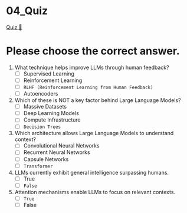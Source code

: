 # 04_Quiz

[Quiz &#128279;](https://codered.eccouncil.org/courseVideo/generative-ai-for-cybersecurity-course?lessonId=bf5d0313-ba90-46db-90b5-d3c6b0e18dcf&finalAssessment=false)

# Please choose the correct answer.

1. What technique helps improve LLMs through human feedback?
   - [ ] Supervised Learning
   - [ ] Reinforcement Learning
   - [ ] `RLHF (Reinforcement Learning from Human Feedback)`
   - [ ] Autoencoders
2. Which of these is NOT a key factor behind Large Language Models?
   - [ ] Massive Datasets
   - [ ] Deep Learning Models
   - [ ] Compute Infrastructure
   - [ ] `Decision Trees`
3. Which architecture allows Large Language Models to understand context?
   - [ ] Convolutional Neural Networks
   - [ ] Recurrent Neural Networks
   - [ ] Capsule Networks
   - [ ] `Transformer`
4. LLMs currently exhibit general intelligence surpassing humans.
   - [ ] True
   - [ ] `False`
5. Attention mechanisms enable LLMs to focus on relevant contexts.
   - [ ] `True`
   - [ ] False
